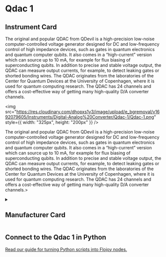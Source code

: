 
# Qdac 1

## Instrument Card

<div className="flex">

<div>

The original and popular QDAC from QDevil is a high-precision low-noise computer-controlled voltage generator designed for DC and low-frequency control of high impedance devices, such as gates in quantum electronics and quantum computer qubits. It also comes in a “high-current” version which can source up to 10 mA, for example for flux biasing of superconducting qubits. In addition to precise and stable voltage output, the QDAC can measure output currents, for example, to detect leaking gates or shorted bonding wires. The QDAC originates from the laboratories of the Center for Quantum Devices at the University of Copenhagen, where it is used for quantum computing research. The QDAC has 24 channels and offers a cost-effective way of getting many high-quality D/A converter channels.

</div>

<img src="https://res.cloudinary.com/dhopxs1y3/image/upload/e_bgremoval/v1692079605/Instruments/Digital-Analog%20Converter/Qdac-1/Qdac-1.png" style={{ width: "325px", height: "200px" }} />

</div>

The original and popular QDAC from QDevil is a high-precision low-noise computer-controlled voltage generator designed for DC and low-frequency control of high impedance devices, such as gates in quantum electronics and quantum computer qubits. It also comes in a “high-current” version which can source up to 10 mA, for example for flux biasing of superconducting qubits. In addition to precise and stable voltage output, the QDAC can measure output currents, for example, to detect leaking gates or shorted bonding wires. The QDAC originates from the laboratories of the Center for Quantum Devices at the University of Copenhagen, where it is used for quantum computing research. The QDAC has 24 channels and offers a cost-effective way of getting many high-quality D/A converter channels.>

<details>
<summary><h2>Manufacturer Card</h2></summary>

<img src="https://res.cloudinary.com/dhopxs1y3/image/upload/e_bgremoval/v1692125970/Instruments/Vendor%20Logos/QDevils.png" style={{ width: "100%", objectFit: "cover" }} />

Founded in 2016, QDevil is an international quantum technology company focused on developing and manufacturing auxiliary electronics and specialized components, operating from mK to room temperature. The mission is to accelerate research and development in quantum electronics labs. To fulfill the mission QDevil helps customers around the world by supplying world-class auxiliary electronics. <a href="https://qdevil.com/">Website</a>.

<ul>
  <li>Headquarters: COPENHAGEN, DENMARK</li>
  <li>Yearly Revenue (millions, USD): 2.0</li>
</ul>
</details>

## Connect to the Qdac 1 in Python

[Read our guide for turning Python scripts into Flojoy nodes.](https://docs.flojoy.ai/custom-nodes/creating-custom-node/)

